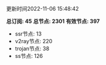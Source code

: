 更新时间2022-11-06 15:48:42

**总订阅: 45**
**总节点: 2301**
**有效节点: 397**
- ssr节点: 13
- v2ray节点: 220
- trojan节点: 38
- ss节点: 126

